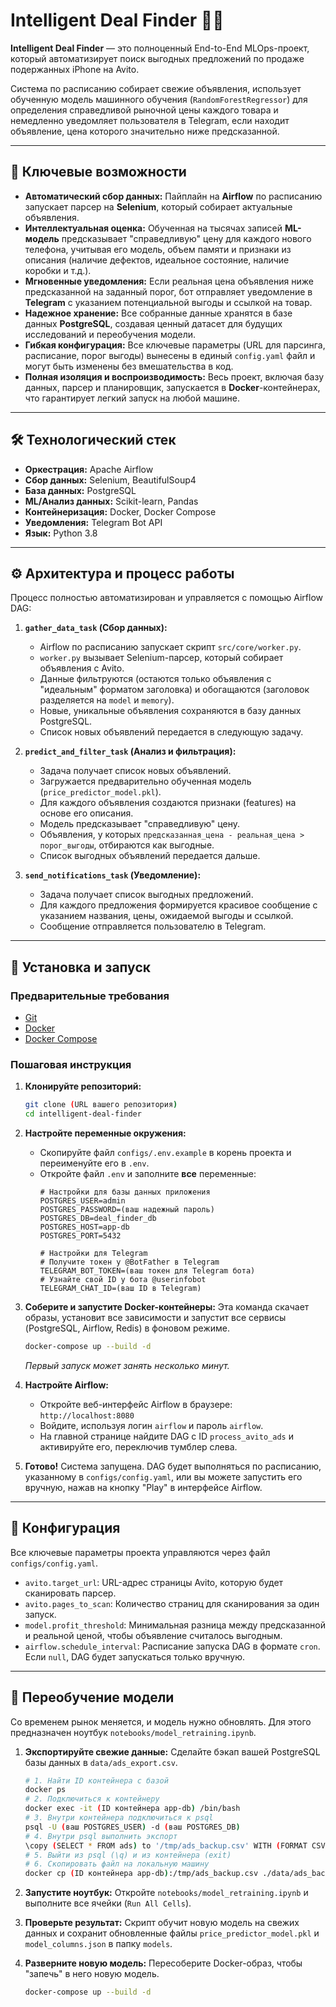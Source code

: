 # Intelligent Deal Finder 🤖💸

**Intelligent Deal Finder** — это полноценный End-to-End MLOps-проект, который автоматизирует поиск выгодных предложений по продаже подержанных iPhone на Avito.

Система по расписанию собирает свежие объявления, использует обученную модель машинного обучения (`RandomForestRegressor`) для определения справедливой рыночной цены каждого товара и немедленно уведомляет пользователя в Telegram, если находит объявление, цена которого значительно ниже предсказанной.

---

## 🚀 Ключевые возможности

*   **Автоматический сбор данных:** Пайплайн на **Airflow** по расписанию запускает парсер на **Selenium**, который собирает актуальные объявления.
*   **Интеллектуальная оценка:** Обученная на тысячах записей **ML-модель** предсказывает "справедливую" цену для каждого нового телефона, учитывая его модель, объем памяти и признаки из описания (наличие дефектов, идеальное состояние, наличие коробки и т.д.).
*   **Мгновенные уведомления:** Если реальная цена объявления ниже предсказанной на заданный порог, бот отправляет уведомление в **Telegram** с указанием потенциальной выгоды и ссылкой на товар.
*   **Надежное хранение:** Все собранные данные хранятся в базе данных **PostgreSQL**, создавая ценный датасет для будущих исследований и переобучения модели.
*   **Гибкая конфигурация:** Все ключевые параметры (URL для парсинга, расписание, порог выгоды) вынесены в единый `config.yaml` файл и могут быть изменены без вмешательства в код.
*   **Полная изоляция и воспроизводимость:** Весь проект, включая базу данных, парсер и планировщик, запускается в **Docker**-контейнерах, что гарантирует легкий запуск на любой машине.

---

## 🛠️ Технологический стек

*   **Оркестрация:** Apache Airflow
*   **Сбор данных:** Selenium, BeautifulSoup4
*   **База данных:** PostgreSQL
*   **ML/Анализ данных:** Scikit-learn, Pandas
*   **Контейнеризация:** Docker, Docker Compose
*   **Уведомления:** Telegram Bot API
*   **Язык:** Python 3.8

---

## ⚙️ Архитектура и процесс работы

Процесс полностью автоматизирован и управляется с помощью Airflow DAG:

1.  **`gather_data_task` (Сбор данных):**
    *   Airflow по расписанию запускает скрипт `src/core/worker.py`.
    *   `worker.py` вызывает Selenium-парсер, который собирает объявления с Avito.
    *   Данные фильтруются (остаются только объявления с "идеальным" форматом заголовка) и обогащаются (заголовок разделяется на `model` и `memory`).
    *   Новые, уникальные объявления сохраняются в базу данных PostgreSQL.
    *   Список новых объявлений передается в следующую задачу.

2.  **`predict_and_filter_task` (Анализ и фильтрация):**
    *   Задача получает список новых объявлений.
    *   Загружается предварительно обученная модель (`price_predictor_model.pkl`).
    *   Для каждого объявления создаются признаки (features) на основе его описания.
    *   Модель предсказывает "справедливую" цену.
    *   Объявления, у которых `предсказанная_цена - реальная_цена > порог_выгоды`, отбираются как выгодные.
    *   Список выгодных объявлений передается дальше.

3.  **`send_notifications_task` (Уведомление):**
    *   Задача получает список выгодных предложений.
    *   Для каждого предложения формируется красивое сообщение с указанием названия, цены, ожидаемой выгоды и ссылкой.
    *   Сообщение отправляется пользователю в Telegram.

---

## 🏁 Установка и запуск

### Предварительные требования

*   [Git](https://git-scm.com/downloads)
*   [Docker](https://www.docker.com/products/docker-desktop/)
*   [Docker Compose](https://docs.docker.com/compose/install/)

### Пошаговая инструкция

1.  **Клонируйте репозиторий:**
    ```bash
    git clone (URL вашего репозитория)
    cd intelligent-deal-finder
    ```

2.  **Настройте переменные окружения:**
    *   Скопируйте файл `configs/.env.example` в корень проекта и переименуйте его в `.env`.
    *   Откройте файл `.env` и заполните **все** переменные:
        ```dotenv
        # Настройки для базы данных приложения
        POSTGRES_USER=admin
        POSTGRES_PASSWORD=(ваш надежный пароль)
        POSTGRES_DB=deal_finder_db
        POSTGRES_HOST=app-db
        POSTGRES_PORT=5432

        # Настройки для Telegram
        # Получите токен у @BotFather в Telegram
        TELEGRAM_BOT_TOKEN=(ваш токен для Telegram бота) 
        # Узнайте свой ID у бота @userinfobot
        TELEGRAM_CHAT_ID=(ваш ID в Telegram)
        ```

3.  **Соберите и запустите Docker-контейнеры:**
    Эта команда скачает образы, установит все зависимости и запустит все сервисы (PostgreSQL, Airflow, Redis) в фоновом режиме.
    ```bash
    docker-compose up --build -d
    ```
    *Первый запуск может занять несколько минут.*

4.  **Настройте Airflow:**
    *   Откройте веб-интерфейс Airflow в браузере: `http://localhost:8080`
    *   Войдите, используя логин `airflow` и пароль `airflow`.
    *   На главной странице найдите DAG с ID `process_avito_ads` и активируйте его, переключив тумблер слева.

5.  **Готово!** Система запущена. DAG будет выполняться по расписанию, указанному в `configs/config.yaml`, или вы можете запустить его вручную, нажав на кнопку "Play" в интерфейсе Airflow.

---

## 🔧 Конфигурация

Все ключевые параметры проекта управляются через файл `configs/config.yaml`.

*   `avito.target_url`: URL-адрес страницы Avito, которую будет сканировать парсер.
*   `avito.pages_to_scan`: Количество страниц для сканирования за один запуск.
*   `model.profit_threshold`: Минимальная разница между предсказанной и реальной ценой, чтобы объявление считалось выгодным.
*   `airflow.schedule_interval`: Расписание запуска DAG в формате `cron`. Если `null`, DAG будет запускаться только вручную.

---

## 🔄 Переобучение модели

Со временем рынок меняется, и модель нужно обновлять. Для этого предназначен ноутбук `notebooks/model_retraining.ipynb`.

1.  **Экспортируйте свежие данные:** Сделайте бэкап вашей PostgreSQL базы данных в `data/ads_export.csv`.
    ```bash
    # 1. Найти ID контейнера с базой
    docker ps
    # 2. Подключиться к контейнеру
    docker exec -it (ID контейнера app-db) /bin/bash
    # 3. Внутри контейнера подключиться к psql
    psql -U (ваш POSTGRES_USER) -d (ваш POSTGRES_DB)
    # 4. Внутри psql выполнить экспорт
    \copy (SELECT * FROM ads) to '/tmp/ads_backup.csv' WITH (FORMAT CSV, HEADER);
    # 5. Выйти из psql (\q) и из контейнера (exit)
    # 6. Скопировать файл на локальную машину
    docker cp (ID контейнера app-db):/tmp/ads_backup.csv ./data/ads_backup.csv
    ```

2.  **Запустите ноутбук:** Откройте `notebooks/model_retraining.ipynb` и выполните все ячейки (`Run All Cells`).

3.  **Проверьте результат:** Скрипт обучит новую модель на свежих данных и сохранит обновленные файлы `price_predictor_model.pkl` и `model_columns.json` в папку `models`.

4.  **Разверните новую модель:** Пересоберите Docker-образ, чтобы "запечь" в него новую модель.
    ```bash
    docker-compose up --build -d
    ```